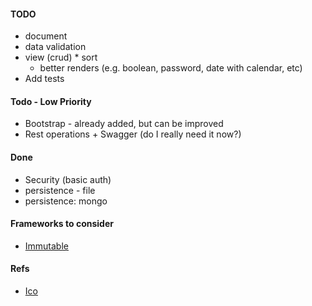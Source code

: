 #### TODO
* document
* data validation
* view (crud)
      * sort
	* better renders (e.g. boolean, password, date with calendar, etc)
* Add tests

#### Todo - Low Priority
* Bootstrap - already added, but can be improved
* Rest operations + Swagger (do I really need it now?) 

#### Done
* Security (basic auth)
* persistence - file
* persistence: mongo

#### Frameworks to consider
* [Immutable](https://facebook.github.io/immutable-js)

#### Refs
* [Ico](http://www.iconarchive.com/show/metronome-icons-by-cornmanthe3rd/Utilities-tasks-icon.html)